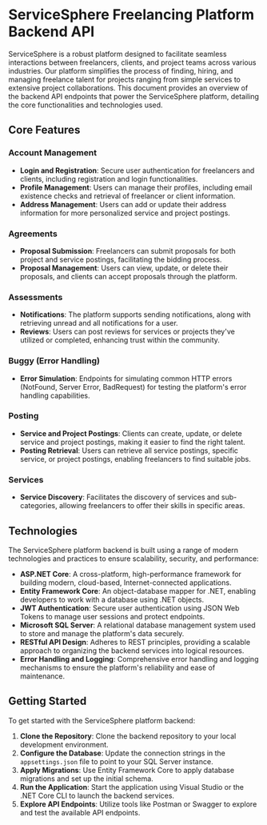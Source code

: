 # ServiceSphere Freelancing Platform Backend API

ServiceSphere is a robust platform designed to facilitate seamless interactions between freelancers, clients, and project teams across various industries. Our platform simplifies the process of finding, hiring, and managing freelance talent for projects ranging from simple services to extensive project collaborations. This document provides an overview of the backend API endpoints that power the ServiceSphere platform, detailing the core functionalities and technologies used.

## Core Features

### Account Management
- **Login and Registration**: Secure user authentication for freelancers and clients, including registration and login functionalities.
- **Profile Management**: Users can manage their profiles, including email existence checks and retrieval of freelancer or client information.
- **Address Management**: Users can add or update their address information for more personalized service and project postings.

### Agreements
- **Proposal Submission**: Freelancers can submit proposals for both project and service postings, facilitating the bidding process.
- **Proposal Management**: Users can view, update, or delete their proposals, and clients can accept proposals through the platform.

### Assessments
- **Notifications**: The platform supports sending notifications, along with retrieving unread and all notifications for a user.
- **Reviews**: Users can post reviews for services or projects they've utilized or completed, enhancing trust within the community.

### Buggy (Error Handling)
- **Error Simulation**: Endpoints for simulating common HTTP errors (NotFound, Server Error, BadRequest) for testing the platform's error handling capabilities.

### Posting
- **Service and Project Postings**: Clients can create, update, or delete service and project postings, making it easier to find the right talent.
- **Posting Retrieval**: Users can retrieve all service postings, specific service, or project postings, enabling freelancers to find suitable jobs.

### Services
- **Service Discovery**: Facilitates the discovery of services and sub-categories, allowing freelancers to offer their skills in specific areas.

## Technologies

The ServiceSphere platform backend is built using a range of modern technologies and practices to ensure scalability, security, and performance:

- **ASP.NET Core**: A cross-platform, high-performance framework for building modern, cloud-based, Internet-connected applications.
- **Entity Framework Core**: An object-database mapper for .NET, enabling developers to work with a database using .NET objects.
- **JWT Authentication**: Secure user authentication using JSON Web Tokens to manage user sessions and protect endpoints.
- **Microsoft SQL Server**: A relational database management system used to store and manage the platform's data securely.
- **RESTful API Design**: Adheres to REST principles, providing a scalable approach to organizing the backend services into logical resources.
- **Error Handling and Logging**: Comprehensive error handling and logging mechanisms to ensure the platform's reliability and ease of maintenance.

## Getting Started

To get started with the ServiceSphere platform backend:

1. **Clone the Repository**: Clone the backend repository to your local development environment.
2. **Configure the Database**: Update the connection strings in the `appsettings.json` file to point to your SQL Server instance.
3. **Apply Migrations**: Use Entity Framework Core to apply database migrations and set up the initial schema.
4. **Run the Application**: Start the application using Visual Studio or the .NET Core CLI to launch the backend services.
5. **Explore API Endpoints**: Utilize tools like Postman or Swagger to explore and test the available API endpoints.


